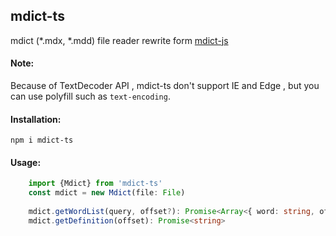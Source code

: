 ## mdict-ts

mdict (*.mdx, *.mdd) file reader
rewrite form [mdict-js](https://github.com/fengdh/mdict-js)

#### Note:

Because of TextDecoder API , mdict-ts don't support IE and Edge , but you can use polyfill such as `text-encoding`.

#### Installation:

`npm i mdict-ts`

#### Usage:

```ts
    import {Mdict} from 'mdict-ts'
    const mdict = new Mdict(file: File)
    
    mdict.getWordList(query, offset?): Promise<Array<{ word: string, offset: number }>>
    mdict.getDefinition(offset): Promise<string> 
```